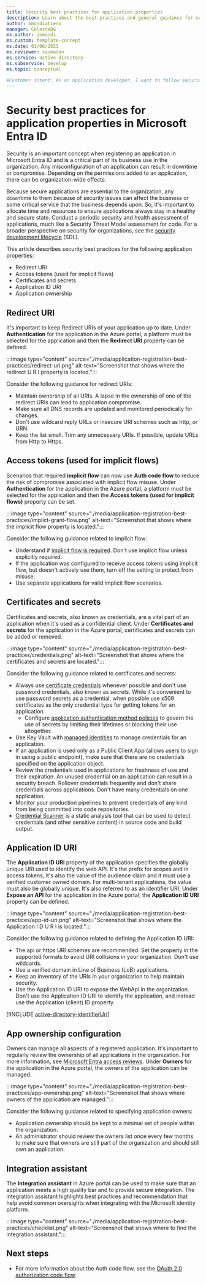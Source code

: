 ```yaml
---
title: Security best practices for application properties
description: Learn about the best practices and general guidance for security related application properties in Microsoft Entra ID.
author: omondiatieno
manager: CelesteDG
ms.author: jomondi
ms.custom: template-concept
ms.date: 01/06/2023
ms.reviewer: saumadan
ms.service: active-directory
ms.subservice: develop
ms.topic: conceptual

#Customer intent: As an application developer, I want to follow security best practices for application properties in Microsoft Entra ID, so that I can ensure the security and health of my applications and protect them from compromise or downtime.
---
```


# Security best practices for application properties in Microsoft Entra ID

Security is an important concept when registering an application in Microsoft Entra ID and is a critical part of its business use in the organization. Any misconfiguration of an application can result in downtime or compromise. Depending on the permissions added to an application, there can be organization-wide effects.

Because secure applications are essential to the organization, any downtime to them because of security issues can affect the business or some critical service that the business depends upon. So, it's important to allocate time and resources to ensure applications always stay in a healthy and secure state. Conduct a periodic security and health assessment of applications, much like a Security Threat Model assessment for code. For a broader perspective on security for organizations, see the [security development lifecycle](https://www.microsoft.com/securityengineering/sdl) (SDL).

This article describes security best practices for the following application properties:

- Redirect URI
- Access tokens (used for implicit flows)
- Certificates and secrets
- Application ID URI
- Application ownership

## Redirect URI

It's important to keep Redirect URIs of your application up to date. Under **Authentication** for the application in the Azure portal, a platform must be selected for the application and then the **Redirect URI** property can be defined.

:::image type="content" source="./media/application-registration-best-practices/redirect-uri.png" alt-text="Screenshot that shows where the redirect U R I property is located.":::

Consider the following guidance for redirect URIs:

- Maintain ownership of all URIs. A lapse in the ownership of one of the redirect URIs can lead to application compromise.
- Make sure all DNS records are updated and monitored periodically for changes.
- Don't use wildcard reply URLs or insecure URI schemes such as http, or URN.
- Keep the list small. Trim any unnecessary URIs. If possible, update URLs from Http to Https.

## Access tokens (used for implicit flows)

Scenarios that required **implicit flow** can now use **Auth code flow** to reduce the risk of compromise associated with implicit flow misuse. Under **Authentication** for the application in the Azure portal, a platform must be selected for the application and then the **Access tokens (used for implicit flows)** property can be set.

:::image type="content" source="./media/application-registration-best-practices/implict-grant-flow.png" alt-text="Screenshot that shows where the implicit flow property is located.":::

Consider the following guidance related to implicit flow:

- Understand if [implicit flow is required](./v2-oauth2-implicit-grant-flow.md#suitable-scenarios-for-the-oauth2-implicit-grant). Don't use implicit flow unless explicitly required.
- If the application was configured to receive access tokens using implicit flow, but doesn't actively use them, turn off the setting to protect from misuse.
- Use separate applications for valid implicit flow scenarios.

## Certificates and secrets

Certificates and secrets, also known as credentials, are a vital part of an application when it's used as a confidential client. Under **Certificates and secrets** for the application in the Azure portal, certificates and secrets can be added or removed.

:::image type="content" source="./media/application-registration-best-practices/credentials.png" alt-text="Screenshot that shows where the certificates and secrets are located.":::

Consider the following guidance related to certificates and secrets:

- Always use [certificate credentials](./certificate-credentials.md) whenever possible and don't use password credentials, also known as *secrets*. While it's convenient to use password secrets as a credential, when possible use x509 certificates as the only credential type for getting tokens for an application.
  - Configure [application authentication method policies](/graph/api/resources/applicationauthenticationmethodpolicy) to govern the use of secrets by limiting their lifetimes or blocking their use altogether.
- Use Key Vault with [managed identities](~/identity/managed-identities-azure-resources/overview.md) to manage credentials for an application.
- If an application is used only as a Public Client App (allows users to sign in using a public endpoint), make sure that there are no credentials specified on the application object.
- Review the credentials used in applications for freshness of use and their expiration. An unused credential on an application can result in a security breach. Rollover credentials frequently and don't share credentials across applications. Don't have many credentials on one application.
- Monitor your production pipelines to prevent credentials of any kind from being committed into code repositories.
- [Credential Scanner](/previous-versions/azure/security/develop/security-code-analysis-overview#credential-scanner) is a static analysis tool that can be used to detect credentials (and other sensitive content) in source code and build output.

## Application ID URI

The **Application ID URI** property of the application specifies the globally unique URI used to identify the web API. It's the prefix for scopes and in access tokens, it's also the value of the audience claim and it must use a verified customer owned domain. For multi-tenant applications, the value must also be globally unique. It's also referred to as an identifier URI. Under **Expose an API** for the application in the Azure portal, the **Application ID URI** property can be defined.

:::image type="content" source="./media/application-registration-best-practices/app-id-uri.png" alt-text="Screenshot that shows where the Application I D U R I is located.":::

Consider the following guidance related to defining the Application ID URI:

- The api or https URI schemes are recommended. Set the property in the supported formats to avoid URI collisions in your organization. Don't use wildcards.
- Use a verified domain in Line of Business (LoB) applications.
- Keep an inventory of the URIs in your organization to help maintain security.
- Use the Application ID URI to expose the WebApi in the organization. Don't use the Application ID URI to identify the application, and instead use the Application (client) ID property.

[!INCLUDE [active-directory-identifierUri](~/includes/entra-identifier-uri-patterns.md)]

## App ownership configuration

Owners can manage all aspects of a registered application. It's important to regularly review the ownership of all applications in the organization. For more information, see [Microsoft Entra access reviews](~/id-governance/access-reviews-overview.md). Under **Owners** for the application in the Azure portal, the owners of the application can be managed.

:::image type="content" source="./media/application-registration-best-practices/app-ownership.png" alt-text="Screenshot that shows where owners of the application are managed.":::

Consider the following guidance related to specifying application owners:

- Application ownership should be kept to a minimal set of people within the organization.
- An administrator should review the owners list once every few months to make sure that owners are still part of the organization and should still own an application.

## Integration assistant

The **Integration assistant** in Azure portal can be used to make sure that an application meets a high quality bar and to provide secure integration. The integration assistant highlights best practices and recommendation that help avoid common oversights when integrating with the Microsoft identity platform.

:::image type="content" source="./media/application-registration-best-practices/checklist.png" alt-text="Screenshot that shows where to find the integration assistant.":::

## Next steps

- For more information about the Auth code flow, see the [OAuth 2.0 authorization code flow](./v2-oauth2-auth-code-flow.md).
